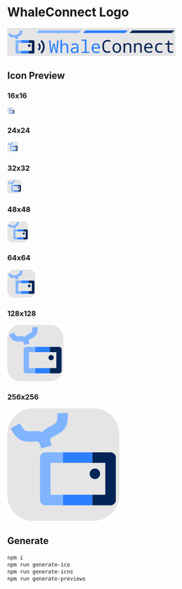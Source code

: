 # WhaleConnect Logo

![Banner](out/banner.png)

## Icon Preview

### 16x16

![16x16](out/previews/icon_16.png)

### 24x24

![24x24](out/previews/icon_24.png)

### 32x32

![32x32](out/previews/icon_32.png)

### 48x48

![48x48](out/previews/icon_48.png)

### 64x64

![64x64](out/previews/icon_64.png)

### 128x128

![128x128](out/previews/icon_128.png)

### 256x256

![256x256](out/previews/icon_256.png)

## Generate

```shell
npm i
npm run generate-ico
npm run generate-icns
npm run generate-previews
```
